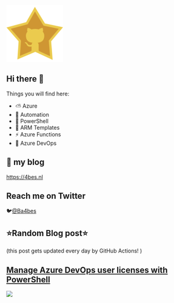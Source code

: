 ![Github Star](Assets/github-stars-logo_Color.png)

## Hi there 👋

Things you will find here:
- ⛅ Azure
- 🚗 Automation
- 🐚 PowerShell
- 💪 ARM Templates
- ⚡ Azure Functions
- 🚀 Azure DevOps


## 📝 my blog
<https://4bes.nl>

## Reach me on Twitter
🐦[@Ba4bes](https://twitter.com/Ba4bes)

<!---
- 🔭 I’m currently working on ...
- 🌱 I’m currently learning ...
- 👯 I’m looking to collaborate on ...
- 🤔 I’m looking for help with ...
- 💬 Ask me about ...
- 📫 How to reach me: ...
- 😄 Pronouns: ...
- ⚡ Fun fact: I have a standard poodle 🐩

-->

## ⭐Random Blog post⭐

(this post gets updated every day by GitHub Actions! )

<!-- Link -->
## [Manage Azure DevOps user licenses with PowerShell](https://4bes.nl/2020/02/02/manage-azure-devops-user-licenses-with-powershell/)

<a href="https://4bes.nl/2020/02/02/manage-azure-devops-user-licenses-with-powershell/"><img src="https://4bes.nl/wp-content/uploads/2020/01/AzDoUserLicenses02.png" height="250px"></a>

